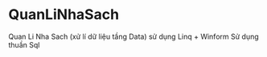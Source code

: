 # QuanLiNhaSach
Quan Li Nha Sach (xử lí dữ liệu tầng Data) sử dụng Linq + Winform
Sử dụng thuần Sql
